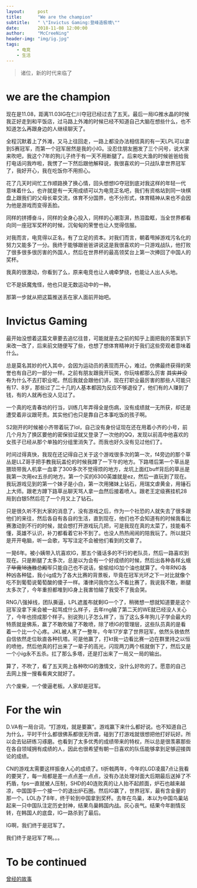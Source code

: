 ```yaml
---
layout:     post
title:      "We are the champion"
subtitle:   " \"Invictus Gaming:登峰造极境\""
date:       2018-11-08 12:00:00
author:     "McCreeNing"
header-img: "img/ig.jpg"
tags:
    - 电竞
    - 生活
---
```


> 诸位，新的时代来临了

# we are the champion

现在是11.08，距离11.03IG在仁川夺冠已经过去了五天。最后一局IG推水晶的时候我正好走到和平饭店，过马路上外滩的时候已经不知道自己大脑在想些什么，也不知道怎么再跟身边的人继续聊天了。

全程沉默着上了外滩，又马上往回走，一路上都没办法相信真的有一天LPL可以拿到S赛冠军，而第一个冠军居然是我的小IG。没忍住朋友圈发了三个问号，说大家来吹吧，我这个7年的狗儿子终于有一天不用断腿了。后来吃大渔的时候爸爸给我打电话问我咋啦，我愣了一下然后跟他解释说，我很喜欢的一只战队拿世界冠军了，我好开心，我在吃饭你不用担心。

花了几天时间忙工作顺路换了换心情，回头想想IG夺冠到底对我这样的年轻一代意味着什么，也许就是有一天用成绩可以为电竞正名吧，我们有资格站到同一块棋盘上跟我们的父母长辈交流，体育不分国界，也不分形式，体育精神从来也不会因为他是游戏而变得丢脸。

同样的拼搏奋斗，同样的全身心投入，同样的心潮澎湃，热泪盈眶，当全世界都看向同一座冠军奖杯的时候，沉甸甸的荣誉也让人觉得信服。

对我而言，电竞得以正名，有了立足的资本。对我们而言，朝着甩掉游戏污名化的努力又能多了一分。我终于能够跟爸爸讲说这是我很喜欢的一只游戏战队，他打败了很多很多很厉害的外国人，然后在世界杯的最高领奖台上第一次捧回了中国人的奖杯。

我真的很激动，你看到了么，原来电竞也让人魂牵梦绕，也能让人出人头地。

它不是妖魔鬼怪，他也只是无数运动中的一种。

那第一步就从把这篇推送丢在家人面前开始吧。

# Invictus Gaming

最开始没想着这篇文章要去追忆往昔，可能就是去之前的知乎上面把我的答案扒下来改一改了，后来前文随便写了些，也想了想体育精神对于我们这些旁观者意味着什么。

总是莫名其妙的代入其中，会因为运动员的表现而开心，难过。仿佛最终获得的荣誉也有自己的一部分一样。之前有朋友跟我开玩笑，你玩啥都那么厉害 ~~其实并没有~~为什么不去打职业呢。然后我就会跟他们讲，现在打职业最厉害的那些人可能只有17、8岁，那些过了二十几的人基本都因为反应不够退役了，他们有的人赚到了钱，有的人就再也没人见过了。

一个真的吃青春坊的行当，训练几年弄得全是伤病，没有成绩就一无所获，却还是遭受着非议跟苛责。其实他们也只是靠自己本事吃饭的孩子啊。

S2刚开的时候被小齐带着玩了lol，自己没有身份证现在还在用着小齐的小号，前几个月为了换区要他的密保验证就又登录了一次他的QQ，发现以前高中他喜欢的女孩子已经从那个单独的分组里消失了。而我也好久没有见过他们了。

时间过得真快，我现在还记得自己关于这个游戏很多次的第一次，f4旁边的那个草丛是LLZ哥手把手教我玩盖伦的时候我蹲了一下午的地方。下路塔后第一个草丛是猥琐带我人机拿一血拿了300多次不觉得烦的地方，龙坑上面红buff背后的草丛是我第一次用ez五杀的地方。第一个买的6300英雄就是ez，然后一直玩到了现在。我玩游戏见到的第一个妹子是小白，第一次用猪妹上钻石，用瑞文虐黄金，用锤石上大师。跟老方蹲下路草丛聊天骂人拿一血然后接着喷人。跟老王定级赛挂机28局到白银5然后花了一个月又上了钻石。

只是很久听不到大家的消息了，没有游戏之后，作为一个社恐的人就失去了很多跟他们的来往，然后各自有各自的生活，直到现在，他们也不会知道有的时候我看比赛激动到不行的时候，就会想打开游戏玩几把，可是我现在真的太菜了，技能看不懂，英雄不认识，补刀都看着它补不到了。也没人热热闹闹的陪我玩了。所以就只是开开电脑，听一会歌，写写注定不会被他们看到的文章了。

一晃6年。被小姨带入坑喜欢IG，那五个骚话多的不行的老队员，然后一路喜欢到现在。只是断腿了太多次，总是以为会有一个好成绩的时候，然后出各种各样幺蛾子~~毕竟18连胜总殿军~~只能自己也不说话，偷偷给IG加个油也就算了。今年RNG各种凶各种猛，我小ig成为了各大比赛的背景板，毕竟在冠军光环之下一对比就像个吃不到葡萄说葡萄酸的傻子一样。潘律问我你怎么不看比赛了，我说我不敢，断腿太多次了，今年重担都堆到IG身上我害怕输了我受不了我会哭。

RNG八强掉线，团队撕逼，LPL遮羞布就剩IG一个了，稍微想一想就知道要是这个冠军没拿下来会被一起骂成什么样子，去年rng输了第二天的WE就已经没人关心了，今年也捞成那个样子。别说狗儿子怎么样了，当了这么多年狗儿子学会最大的特质就是佛系，赢了不敢吹输了不敢喷，除了喷IG的管理层，这些队员真的是看着一个比一个心疼。JKL被人黑了一整年，今年17岁拿了世界冠军，依然头铁依然自信依然走位耿直各种抗塔。可是他赢了，打kt我一边看比赛一边在群里持之以恒的喷他，然后他真的打出来了一辈子的高光，闪现两刀两个核就倒下了，然后又是一个小ig永不五杀。扛了那么多塔，还是打出来了一局又一局的输出。

算了，不吹了，看了五天网上各种吹IG的激情文，没什么好吹的了。愿意的自己去网上搜一搜看看爽文就好了。

六个废柴，一个傻逼老板。人家却是冠军。

# For the win

D.VA有一局台词，“打游戏，就是要赢”。游戏赢下来什么都好说。也不知道自己为什么，平时干什么都很佛系都很无所谓，碰到了打游戏就很想把他打好玩好。所以会去钻研练习琢磨。也看到了太多优秀的成绩带来的特权，所以总是很羡慕那些在各自领域拥有成绩的人，因此也很希望有朝一日喜欢的队伍能够拿到足够迎接舆论的成绩。

CN的游戏太需要这样振奋人心的成绩了。ti折戟两年，今年的LGD凌晨7点让我看的要哭了，每一局都是差一点点差一点点，没有办法处理对面大后期最后送掉了不朽盾，fps一直就被人压制，SHD的40连败真的让人抬不起颜面，炉石也越来越凉，中国国手一个接一个的退出炉石圈。然后IG赢了，世界冠军，最有含金量的那一个。LOL办了8年，终于轮到中国拿到奖杯。去年在鸟巢，本以为中国鸟巢站起来一只中国队注定历史封神，结果鸟巢韩国内战。灰心丧气。结果今年剧情反转，在韩国人的底盘，IG一路杀到了最后。

IG啊，我们终于是冠军了。

我们终于是冠军了啊。。。


# To be continued

[曾经的故事](https://www.zhihu.com/question/275067756/answer/382256525)
